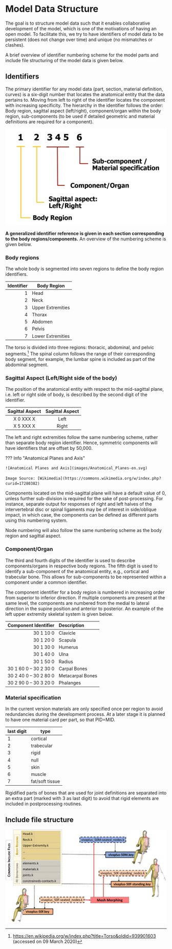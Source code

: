 # Model Data Structure

The goal is to structure  model data  such that it enables collaborative development of the model, which is one of the motivations of having an open model.
To facilitate this, we try to have identifiers of model data to be persistent (does not change over time) and unique (no mismatches or clashes).

A brief overview of identifier numbering scheme for the model parts and include file structuring of the model data is given below.

## Identifiers

The primary identifier for any model data (part, section, material definition,
  curves) is a six-digit number that locates the anatomical entity that the
  data pertains to. Moving from left to right of the identifier locates the component with increasing specificity. The hierarchy in the identifier follows the order: Body region, sagittal aspect (left/right), component/organ within the body region, sub-components (to be used if detailed geometric and material definitions are required for a component).

![Model Data Identifiers](images/data-identifier.png)

**A generalized identifier reference is given in each section corresponding
to the body regions/components.** An overview of the numbering scheme is given below.

### Body regions

The whole body is segmented into seven regions to define the body region identifiers.


| **Identifier** | **Body Region**   |
|---------------:|-------------------|
|              1 | Head              |
|              2 | Neck              |
|              3 | Upper Extremities |
|              4 | Thorax            |
|              5 | Abdomen           |
|              6 | Pelvis            |
|              7 | Lower Extremities |

The torso is divided into three regions: thoracic, abdominal, and pelvic segments.[^1] The spinal column follows the range of their corresponding body segment, for example, the lumbar spine is included as part of the abdominal segment.

[^1]: https://en.wikipedia.org/w/index.php?title=Torso&oldid=939901603 (accessed on 09 March 2020)

### Sagittal Aspect (Left/Right side of the body)

The position of the anatomical entity with respect to the mid-sagittal plane, i.e. left or right side of body, is described by the second digit of the identifier.

**Sagittal Aspect** | **Sagittal Aspect**
:------------------:|:------------------:
     X 0 XXX X      |        Left
     X 5 XXX X      |        Right

The left and right extremities follow the same numbering scheme, rather than separate body region identifier. Hence, symmetric components will have identifiers that are offset by 50,000.

??? Info "Anatomical Planes and Axis"

    ![Anatomical Planes and Axis](images/Anatomical_Planes-en.svg)

    Image Source: [Wikimedia](https://commons.wikimedia.org/w/index.php?curid=17280382)

Components located on the mid-sagittal plane will have a default value of 0, unless further sub-division is required for the sake of post-processing. For instance, separate output for responses of right and left halves of the intervertebral disc or spinal ligaments may be of interest in side/oblique impact, in which case, the components can be defined as different parts using this numbering system.

Node numbering will also follow the same numbering scheme as the body region and sagittal aspect.

### Component/Organ

The third and fourth digits of the identifier is used to describe components/organs in respective body regions. The fifth digit is used to identify a sub-component of the anatomical entity, e.g., cortical and trabecular bone. This allows for sub-components to be represented within a component under a common identifier.

The component identifier for a body region is numbered in increasing order from superior to inferior direction. If multiple components are present at the same level, the components are numbered from the medial to lateral direction in the supine position and anterior to posterior.
An example of the left upper extremity skeletal system is given below.

**Component Identifier** | **Description**
------------------------:|:----------------
               30 1 10 0 | Clavicle
               30 1 20 0 | Scapula
               30 1 30 0 | Humerus
               30 1 40 0 | Ulna
               30 1 50 0 | Radius
   30 1 60 0 – 30 2 30 0 | Carpal Bones
   30 2 40 0 – 30 2 80 0 | Metacarpal Bones
   30 2 90 0 – 30 3 20 0 | Phalanges

### Material specification
In the current version materials are only specified once per region to avoid redundancies during the development process. At a later stage it is planned to have one material card per part, so that PID=MID.

| last digit | type            |
|------------|-----------------|
| 1          | cortical        |
| 2          | trabecular      |
| 3          | rigid           |
| 4          | null            |
| 5          | skin            |
| 6          | muscle          |
| 7          | fat/soft tissue |

Rigidified parts of bones that are used for joint definitions are separated into an extra part (marked with 3 as last digit) to avoid that rigid elements are included in postprocessing routines.

## Include file structure


![Include File Structure](images/include-file-structure.jpg)

<!-- ### Include File Tree

```
vivaplus-50F/M
├── vivaplus-controls.key
├── vivaplus-global-contact.key
├── vivaplus-joints.key
├── vivaplus-Neck-Muscles.key
└── vivaplus_50F_nodes.key
``` -->
